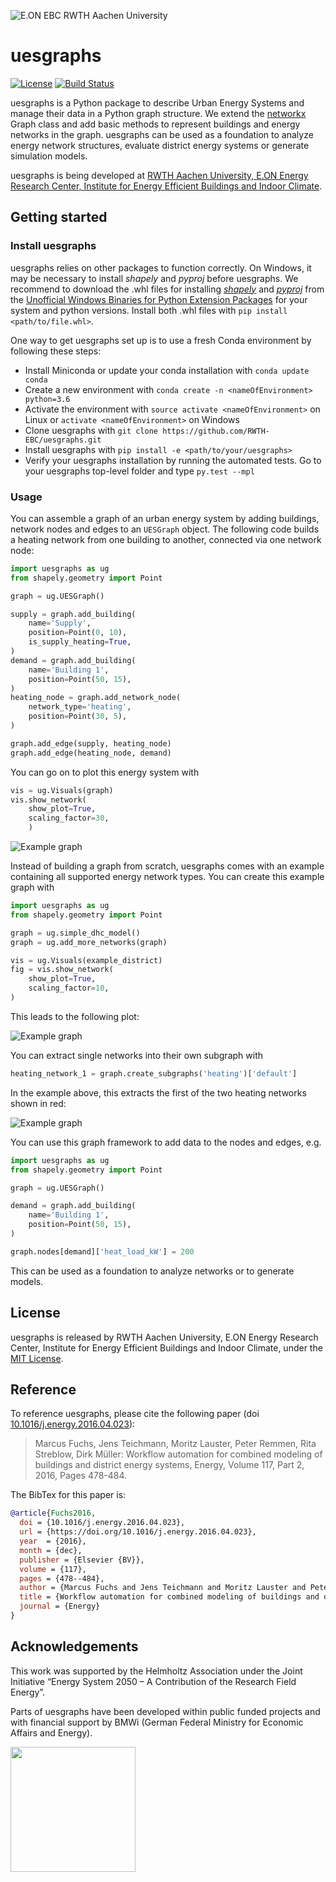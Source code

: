 ![E.ON EBC RWTH Aachen University](./uesgraphs/img/EBC_Logo.png)

# uesgraphs

[![License](http://img.shields.io/:license-mit-blue.svg)](http://doge.mit-license.org)
[![Build Status](https://travis-ci.com/RWTH-EBC/uesgraphs.svg?token=ssfy4ps1Qm5kvs5yAxfm&branch=master)](https://travis-ci.com/RWTH-EBC/uesgraphs)

uesgraphs is a Python package to describe Urban Energy Systems and manage their
data in a Python graph structure. We extend the
[networkx](https://networkx.github.io/) Graph class and add basic methods to
represent buildings and energy networks in the graph. uesgraphs can be used as a
foundation to analyze energy network structures, evaluate district energy
systems or generate simulation models.

uesgraphs is being developed at [RWTH Aachen University, E.ON Energy
Research Center, Institute for Energy Efficient Buildings and Indoor
Climate](https://www.ebc.eonerc.rwth-aachen.de/cms/~dmzz/E-ON-ERC-EBC/?lidx=1).

## Getting started

### Install uesgraphs

uesgraphs relies on other packages to function correctly. On Windows, it may be
necessary to install *shapely* and *pyproj* before uesgraphs.
We recommend to download  the .whl
files for installing [*shapely*](http://www.lfd.uci.edu/~gohlke/pythonlibs/#shapely)
and [*pyproj*](http://www.lfd.uci.edu/~gohlke/pythonlibs/#pyproj) from the
[Unofficial Windows Binaries for Python Extension Packages](http://www.lfd.uci.edu/~gohlke/pythonlibs/)
for your system and python versions. Install both .whl files with
`pip install <path/to/file.whl>`.

One way to get uesgraphs set up is to use a fresh Conda environment by following
these steps:

- Install Miniconda or update your conda installation with `conda update conda`
- Create a new environment with `conda create -n <nameOfEnvironment> python=3.6`
- Activate the environment with `source activate <nameOfEnvironment>` on Linux
or `activate <nameOfEnvironment>` on Windows
- Clone uesgraphs with `git clone https://github.com/RWTH-EBC/uesgraphs.git`
- Install uesgraphs with `pip install -e <path/to/your/uesgraphs>`
- Verify your uesgraphs installation by running the automated tests. Go to your
uesgraphs top-level folder and type `py.test --mpl`

### Usage

You can assemble a graph of an urban energy system by adding buildings, network
nodes and edges to an `UESGraph` object. The following code builds a heating
network from one building to another, connected via one network node:

```Python
import uesgraphs as ug
from shapely.geometry import Point

graph = ug.UESGraph()

supply = graph.add_building(
    name='Supply',
    position=Point(0, 10),
    is_supply_heating=True,
)
demand = graph.add_building(
    name='Building 1',
    position=Point(50, 15),
)
heating_node = graph.add_network_node(
    network_type='heating',
    position=Point(30, 5),
)

graph.add_edge(supply, heating_node)
graph.add_edge(heating_node, demand)
```

You can go on to plot this energy system with

```Python
vis = ug.Visuals(graph)
vis.show_network(
    show_plot=True,
    scaling_factor=30,
    )
```

![Example graph](./uesgraphs/img/graph.png)

Instead of building a graph from scratch, uesgraphs comes with an example
containing all supported energy network types. You can create this example
graph with

```Python
import uesgraphs as ug
from shapely.geometry import Point

graph = ug.simple_dhc_model()
graph = ug.add_more_networks(graph)

vis = ug.Visuals(example_district)
fig = vis.show_network(
    show_plot=True,
    scaling_factor=10,
)
```

This leads to the following plot:

![Example graph](./tests/baseline_images/01_district.png)

You can extract single networks into their own subgraph with

```Python
heating_network_1 = graph.create_subgraphs('heating')['default']
```

In the example above, this extracts the first of the two heating networks shown
in red:

![Example graph](./tests/baseline_images/02_heating.png)

You can use this graph framework to add data to the nodes and edges, e.g.

```Python
import uesgraphs as ug
from shapely.geometry import Point

graph = ug.UESGraph()

demand = graph.add_building(
    name='Building 1',
    position=Point(50, 15),
)

graph.nodes[demand]['heat_load_kW'] = 200
```

This can be used as a foundation to analyze networks or to generate models.

## License

uesgraphs is released by RWTH Aachen University, E.ON Energy
Research Center, Institute for Energy Efficient Buildings and Indoor Climate,
under the
[MIT License](https://github.com/RWTH-EBC/uesgraphs/blob/master/LICENSE.md).

## Reference

To reference uesgraphs, please cite the following paper (doi
[10.1016/j.energy.2016.04.023](https://doi.org/10.1016/j.energy.2016.04.023)):


>Marcus Fuchs, Jens Teichmann, Moritz Lauster, Peter Remmen, Rita Streblow,
Dirk Müller: Workflow automation for combined modeling of buildings and district
energy systems, Energy, Volume 117, Part 2, 2016, Pages 478-484.

The BibTex for this paper is:

```BibTex
@article{Fuchs2016,
  doi = {10.1016/j.energy.2016.04.023},
  url = {https://doi.org/10.1016/j.energy.2016.04.023},
  year  = {2016},
  month = {dec},
  publisher = {Elsevier {BV}},
  volume = {117},
  pages = {478--484},
  author = {Marcus Fuchs and Jens Teichmann and Moritz Lauster and Peter Remmen and Rita Streblow and Dirk M\"{u}ller},
  title = {Workflow automation for combined modeling of buildings and district energy systems},
  journal = {Energy}
}
```

## Acknowledgements

This  work  was  supported  by  the  Helmholtz  Association  under  the  Joint  Initiative  “Energy System 2050 – A Contribution of the Research Field Energy”.

Parts of uesgraphs have been developed within public funded projects
and with financial support by BMWi (German Federal Ministry for Economic
Affairs and Energy).

<img src="http://www.innovation-beratung-foerderung.de/INNO/Redaktion/DE/Bilder/Titelbilder/titel_foerderlogo_bmwi.jpg;jsessionid=4BD60B6CD6337CDB6DE21DC1F3D6FEC5?__blob=poster&v=2)" width="200">
